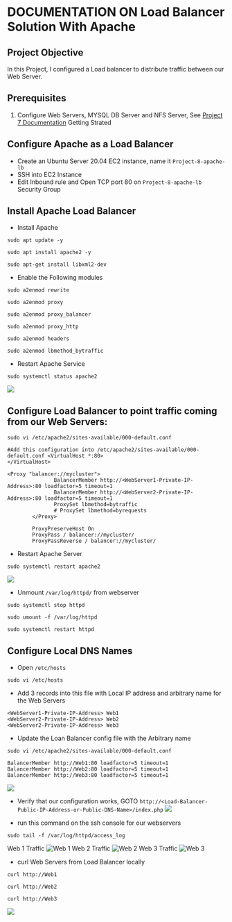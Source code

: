 # DOCUMENTATION ON Load Balancer Solution With Apache

## Project Objective

In this Project, I configured a Load balancer to distribute traffic between our Web Server.

## Prerequisites

1. Configure Web Servers, MYSQL DB Server and NFS Server, See [Project 7 Documentation](https://github.com/Kingkellee/dareyio-pbl/blob/master/project7.md) Getting Strated

## Configure Apache as a Load Balancer

- Create an Ubuntu Server 20.04 EC2 instance, name it `Project-8-apache-lb`
- SSH into EC2 Instance
- Edit Inbound rule and Open TCP port 80 on `Project-8-apache-lb` Security Group

## Install Apache Load Balancer

- Install Apache

```
sudo apt update -y
```

```
sudo apt install apache2 -y
```

```
sudo apt-get install libxml2-dev
```

- Enable the Following modules

```
sudo a2enmod rewrite
```

```
sudo a2enmod proxy
```

```
sudo a2enmod proxy_balancer
```

```
sudo a2enmod proxy_http
```

```
sudo a2enmod headers
```

```
sudo a2enmod lbmethod_bytraffic
```

- Restart Apache Service

```
sudo systemctl status apache2
```

![](images/project8/config-modules.png)

## Configure Load Balancer to point traffic coming from our Web Servers:

```
sudo vi /etc/apache2/sites-available/000-default.conf
```

```
#Add this configuration into /etc/apache2/sites-available/000-default.conf <VirtualHost *:80>
</VirtualHost>

<Proxy "balancer://mycluster">
               BalancerMember http://<WebServer1-Private-IP-Address>:80 loadfactor=5 timeout=1
               BalancerMember http://<WebServer2-Private-IP-Address>:80 loadfactor=5 timeout=1
               ProxySet lbmethod=bytraffic
               # ProxySet lbmethod=byrequests
        </Proxy>

        ProxyPreserveHost On
        ProxyPass / balancer://mycluster/
        ProxyPassReverse / balancer://mycluster/
```

- Restart Apache Server

```
sudo systemctl restart apache2
```

![](images/project8/config-lb.png)

- Unmount `/var/log/httpd/` from webserver

```
sudo systemctl stop httpd
```

```
sudo umount -f /var/log/httpd
```

```
sudo systemctl restart httpd
```

## Configure Local DNS Names

- Open `/etc/hosts`

```
sudo vi /etc/hosts
```

- Add 3 records into this file with Local IP address and arbitrary name for the Web Servers

```
<WebServer1-Private-IP-Address> Web1
<WebServer2-Private-IP-Address> Web2
<WebServer2-Private-IP-Address> Web3
```

- Update the Loan Balancer config file with the Arbitrary name

```
sudo vi /etc/apache2/sites-available/000-default.conf
```

```
BalancerMember http://Web1:80 loadfactor=5 timeout=1
BalancerMember http://Web2:80 loadfactor=5 timeout=1
BalancerMember http://Web3:80 loadfactor=5 timeout=1
```

![](images/project8/config-host-lb.png)

- Verify that our configuration works, GOTO `http://<Load-Balancer-Public-IP-Address-or-Public-DNS-Name>/index.php`
  ![](images/project8/login-lb.png)

- run this command on the ssh console for our webservers

```
sudo tail -f /var/log/httpd/access_log
```

Web 1 Traffic
![Web 1](images/project8/web1traffic.png)
Web 2 Traffic
![Web 2](images/project8/web2traffic.png)
Web 3 Traffic
![Web 3](images/project8/web3traffic.png)

- curl Web Servers from Load Balancer locally

```
curl http://Web1
```

```
curl http://Web2
```

```
curl http://Web3
```

![](images/project8/curl-lb.png)

